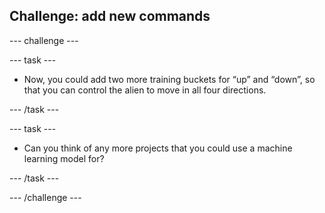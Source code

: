 ## Challenge: add new commands

--- challenge ---

--- task ---

+ Now, you could add two more training buckets for “up” and “down”, so that you can control the alien to move in all four directions.

--- /task ---

--- task ---

+ Can you think of any more projects that you could use a machine learning model for?

--- /task ---

--- /challenge ---
